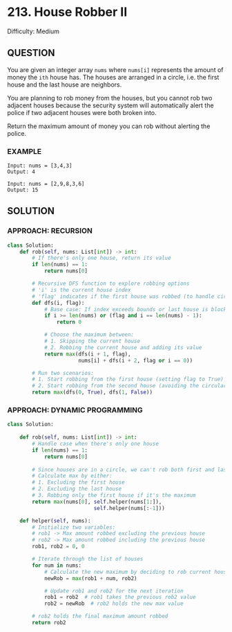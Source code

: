 # 213. House Robber II
Difficulty: Medium

## QUESTION

You are given an integer array `nums` where `nums[i]` represents the amount of money the `ith` house has. The houses are arranged in a circle, i.e. the first house and the last house are neighbors.

You are planning to rob money from the houses, but you cannot rob two adjacent houses because the security system will automatically alert the police if two adjacent houses were both broken into.

Return the maximum amount of money you can rob without alerting the police.

### EXAMPLE

```
Input: nums = [3,4,3]
Output: 4
```

```
Input: nums = [2,9,8,3,6]
Output: 15
```

## SOLUTION


### APPROACH: RECURSION

```python
class Solution:
    def rob(self, nums: List[int]) -> int:
        # If there's only one house, return its value
        if len(nums) == 1:
            return nums[0]

        # Recursive DFS function to explore robbing options
        # 'i' is the current house index
        # 'flag' indicates if the first house was robbed (to handle circular constraint)
        def dfs(i, flag):
            # Base case: If index exceeds bounds or last house is blocked due to first being robbed
            if i >= len(nums) or (flag and i == len(nums) - 1):
                return 0

            # Choose the maximum between:
            # 1. Skipping the current house
            # 2. Robbing the current house and adding its value
            return max(dfs(i + 1, flag), 
                       nums[i] + dfs(i + 2, flag or i == 0))

        # Run two scenarios:
        # 1. Start robbing from the first house (setting flag to True)
        # 2. Start robbing from the second house (avoiding the circular constraint)
        return max(dfs(0, True), dfs(1, False))
```

### APPROACH: DYNAMIC PROGRAMMING

```python
class Solution:
    
    def rob(self, nums: List[int]) -> int:
        # Handle case when there's only one house
        if len(nums) == 1:
            return nums[0]
        
        # Since houses are in a circle, we can't rob both first and last house
        # Calculate max by either:
        # 1. Excluding the first house
        # 2. Excluding the last house
        # 3. Robbing only the first house if it's the maximum
        return max(nums[0], self.helper(nums[1:]), 
                            self.helper(nums[:-1]))

    def helper(self, nums):
        # Initialize two variables:
        # rob1 -> Max amount robbed excluding the previous house
        # rob2 -> Max amount robbed including the previous house
        rob1, rob2 = 0, 0

        # Iterate through the list of houses
        for num in nums:
            # Calculate the new maximum by deciding to rob current house or skip it
            newRob = max(rob1 + num, rob2)

            # Update rob1 and rob2 for the next iteration
            rob1 = rob2  # rob1 takes the previous rob2 value
            rob2 = newRob  # rob2 holds the new max value

        # rob2 holds the final maximum amount robbed
        return rob2
```
